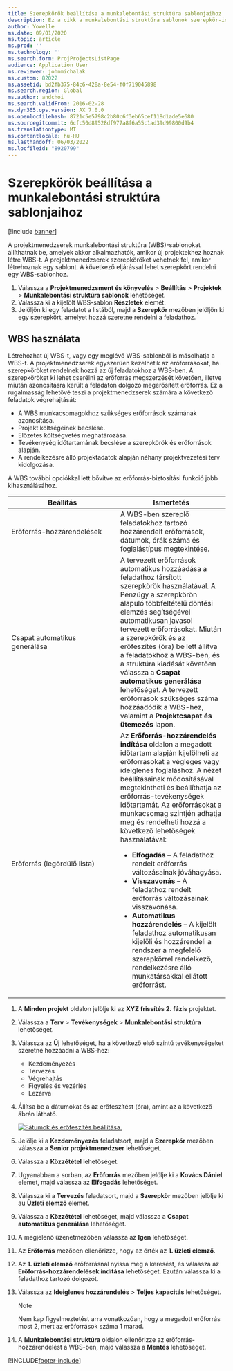 ```yaml
---
title: Szerepkörök beállítása a munkalebontási struktúra sablonjaihoz
description: Ez a cikk a munkalebontási struktúra sablonok szerepkör-információinak beállításával kapcsolatban tartalmaz tájékoztatást.
author: Yowelle
ms.date: 09/01/2020
ms.topic: article
ms.prod: ''
ms.technology: ''
ms.search.form: ProjProjectsListPage
audience: Application User
ms.reviewer: johnmichalak
ms.custom: 82022
ms.assetid: bd2fb375-84c6-428a-8e54-f0f719045898
ms.search.region: Global
ms.author: andchoi
ms.search.validFrom: 2016-02-28
ms.dyn365.ops.version: AX 7.0.0
ms.openlocfilehash: 8721c5e5798c2b80c6f3eb65cef118d1ade5e680
ms.sourcegitcommit: 6cfc50d89528df977a8f6a55c1ad39d99800d9b4
ms.translationtype: MT
ms.contentlocale: hu-HU
ms.lasthandoff: 06/03/2022
ms.locfileid: "8920799"
---
```

# <a name="set-up-roles-on-work-breakdown-structure-templates"></a>Szerepkörök beállítása a munkalebontási struktúra sablonjaihoz

[!include [banner](../includes/banner.md)]

A projektmenedzserek munkalebontási struktúra (WBS)-sablonokat állíthatnak be, amelyek akkor alkalmazhatók, amikor új projektekhez hoznak létre WBS-t. A projektmenedzserek szerepköröket vehetnek fel, amikor létrehoznak egy sablont. A következő eljárással lehet szerepkört rendelni egy WBS-sablonhoz.

1. Válassza a **Projektmenedzsment és könyvelés** > **Beállítás** > **Projektek** > **Munkalebontási struktúra sablonok** lehetőséget.
2. Válassza ki a kijelölt WBS-sablon **Részletek** elemét.
3. Jelöljön ki egy feladatot a listából, majd a **Szerepkör** mezőben jelöljön ki egy szerepkört, amelyet hozzá szeretne rendelni a feladathoz.

## <a name="work-with-a-wbs"></a>WBS használata

Létrehozhat új WBS-t, vagy egy meglévő WBS-sablonból is másolhatja a WBS-t. A projektmenedzserek egyszerűen kezelhetik az erőforrásokat, ha szerepköröket rendelnek hozzá az új feladatokhoz a WBS-ben. A szerepköröket ki lehet cserélni az erőforrás megszerzését követően, illetve miután azonosításra került a feladaton dolgozó megerősített erőforrás. Ez a rugalmasság lehetővé teszi a projektmenedzserek számára a következő feladatok végrehajtását:

- A WBS munkacsomagokhoz szükséges erőforrások számának azonosítása.
- Projekt költségeinek becslése.
- Előzetes költségvetés meghatározása.
- Tevékenység időtartamának becslése a szerepkörök és erőforrások alapján.
- A rendelkezésre álló projektadatok alapján néhány projektvezetési terv kidolgozása.

A WBS további opciókkal lett bővítve az erőforrás-biztosítási funkció jobb kihasználásához.

<table>
<colgroup>
<col width="50%" />
<col width="50%" />
</colgroup>
<thead>
<tr class="header">
<th>Beállítás</th>
<th>Ismertetés</th>
</tr>
</thead>
<tbody>
<tr class="odd">
<td>Erőforrás-hozzárendelések</td>
<td>A WBS-ben szereplő feladatokhoz tartozó hozzárendelt erőforrások, dátumok, órák száma és foglalástípus megtekintése.</td>
</tr>
<tr class="even">
<td>Csapat automatikus generálása</td>
<td>A tervezett erőforrások automatikus hozzáadása a feladathoz társított szerepkörök használatával. A Pénzügy a szerepkörön alapuló többfeltételű döntési elemzés segítségével automatikusan javasol tervezett erőforrásokat. Miután a szerepkörök és az erőfeszítés (óra) be lett állítva a feladatokhoz a WBS-ben, és a struktúra kiadását követően válassza a <strong>Csapat automatikus generálása</strong> lehetőséget. A tervezett erőforrások szükséges száma hozzáadódik a WBS-hez, valamint a <strong>Projektcsapat és ütemezés</strong> lapon.</td>
</tr>
<tr class="odd">
<td>Erőforrás (legördülő lista)</td>
<td>Az <strong>Erőforrás-hozzárendelés indítása</strong> oldalon a megadott időtartam alapján kijelölheti az erőforrásokat a végleges vagy ideiglenes foglaláshoz. A nézet beállításainak módosításával megtekintheti és beállíthatja az erőforrás-tevékenységek időtartamát. Az erőforrásokat a munkacsomag szintjén adhatja meg és rendelheti hozzá a következő lehetőségek használatával:
<ul>
<li><strong>Elfogadás</strong> – A feladathoz rendelt erőforrás változásainak jóváhagyása.</li>
<li><strong>Visszavonás</strong> – A feladathoz rendelt erőforrás változásainak visszavonása.</li>
<li><strong>Automatikus hozzárendelés</strong> – A kijelölt feladathoz automatikusan kijelöli és hozzárendeli a rendszer a megfelelő szerepkörrel rendelkező, rendelkezésre álló munkatársakkal ellátott erőforrást.</li>
</ul></td>
</tr>
</tbody>
</table>

1. A **Minden projekt** oldalon jelölje ki az **XYZ frissítés 2. fázis** projektet.
2. Válassza a **Terv** > **Tevékenységek** > **Munkalebontási struktúra** lehetőséget.
3. Válassza az **Új** lehetőséget, ha a következő első szintű tevékenységeket szeretné hozzáadni a WBS-hez:

    - Kezdeményezés
    - Tervezés
    - Végrehajtás
    - Figyelés és vezérlés
    - Lezárva

4. Állítsa be a dátumokat és az erőfeszítést (óra), amint az a következő ábrán látható.

    [![Fátumok és erőfeszítés beállítása.](./media/projectresourcing10.jpg)](./media/projectresourcing10.jpg)

5. Jelölje ki a **Kezdeményezés** feladatsort, majd a **Szerepkör** mezőben válassza a **Senior projektmenedzser** lehetőséget.
6. Válassza a **Közzététel** lehetőséget.
7. Ugyanabban a sorban, az **Erőforrás** mezőben jelölje ki a **Kovács Dániel** elemet, majd válassza az **Elfogadás** lehetőséget.
8. Válassza ki a **Tervezés** feladatsort, majd a **Szerepkör** mezőben jelölje ki au **Üzleti elemző** elemet.
9. Válassza a **Közzététel** lehetőséget, majd válassza a **Csapat automatikus generálása** lehetőséget.
10. A megjelenő üzenetmezőben válassza az **Igen** lehetőséget.
11. Az **Erőforrás** mezőben ellenőrizze, hogy az érték az **1. üzleti elemző**.
12. Az **1. üzleti elemző** erőforrásnál nyissa meg a keresést, és válassza az **Erőforrás-hozzárendelések indítása** lehetőséget. Ezután válassza ki a feladathoz tartozó dolgozót.
13. Válassza az **Ideiglenes hozzárendelés** &gt; **Teljes kapacitás** lehetőséget.

    > [!NOTE] 
    > Nem kap figyelmeztetést arra vonatkozóan, hogy a megadott erőforrás most 2, mert az erőforrások száma 1 marad.

14. A **Munkalebontási struktúra** oldalon ellenőrizze az erőforrás-hozzárendelést a WBS-ben, majd válassza a **Mentés** lehetőséget.


[!INCLUDE[footer-include](../includes/footer-banner.md)]
